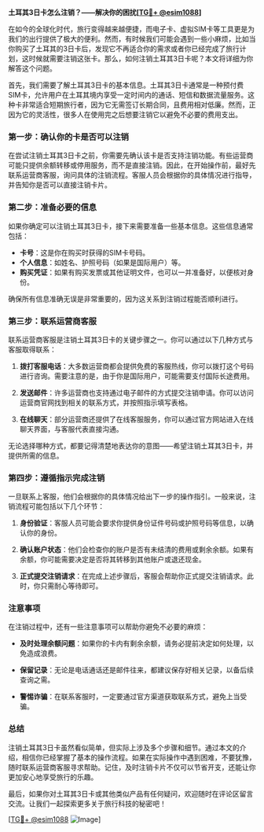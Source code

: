 **土耳其3日卡怎么注销？——解决你的困扰[[TG💪+ @esim1088](https://t.me/s/esim1088)]**

在如今的全球化时代，旅行变得越来越便捷，而电子卡、虚拟SIM卡等工具更是为我们的出行提供了极大的便利。然而，有时候我们可能会遇到一些小麻烦，比如当你购买了土耳其的3日卡后，发现它不再适合你的需求或者你已经完成了旅行计划，这时候就需要注销这张卡。那么，如何注销土耳其3日卡呢？本文将详细为你解答这个问题。

首先，我们需要了解土耳其3日卡的基本信息。土耳其3日卡通常是一种预付费SIM卡，允许用户在土耳其境内享受一定时间内的通话、短信和数据流量服务。这种卡非常适合短期旅行者，因为它无需签订长期合同，且费用相对低廉。然而，正因为它的灵活性，很多人在使用完之后想要注销它以避免不必要的费用支出。

### 第一步：确认你的卡是否可以注销

在尝试注销土耳其3日卡之前，你需要先确认该卡是否支持注销功能。有些运营商可能只提供余额转移或停用服务，而不是直接注销。因此，在开始操作前，最好先联系运营商客服，询问具体的注销流程。客服人员会根据你的具体情况进行指导，并告知你是否可以直接注销卡片。

### 第二步：准备必要的信息

如果你确定可以注销土耳其3日卡，接下来需要准备一些基本信息。这些信息通常包括：

- **卡号**：这是你在购买时获得的SIM卡号码。
- **个人信息**：如姓名、护照号码（如果是国际用户）等。
- **购买凭证**：如果有购买发票或其他证明文件，也可以一并准备好，以便核对身份。

确保所有信息准确无误是非常重要的，因为这关系到注销过程能否顺利进行。

### 第三步：联系运营商客服

联系运营商客服是注销土耳其3日卡的关键步骤之一。你可以通过以下几种方式与客服取得联系：

1. **拨打客服电话**：大多数运营商都会提供免费的客服热线，你可以拨打这个号码进行咨询。需要注意的是，由于你是国际用户，可能需要支付国际长途费用。
   
2. **发送邮件**：许多运营商也支持通过电子邮件的方式提交注销申请。你可以访问运营商官网找到相关的联系方式，并按照指示填写表格。

3. **在线聊天**：部分运营商还提供了在线客服服务，你可以通过官方网站进入在线聊天界面，与客服代表直接沟通。

无论选择哪种方式，都要记得清楚地表达你的意图——希望注销土耳其3日卡，并提供所需的信息。

### 第四步：遵循指示完成注销

一旦联系上客服，他们会根据你的具体情况给出下一步的操作指引。一般来说，注销流程可能包括以下几个环节：

1. **身份验证**：客服人员可能会要求你提供身份证件号码或护照号码等信息，以确认你的身份。
   
2. **确认账户状态**：他们会检查你的账户是否有未结清的费用或剩余余额。如果有余额，你可能需要决定是否将其转移到其他账户或退还现金。

3. **正式提交注销请求**：在完成上述步骤后，客服会帮助你正式提交注销请求。此时，你只需耐心等待即可。

### 注意事项

在注销过程中，还有一些注意事项可以帮助你避免不必要的麻烦：

- **及时处理余额问题**：如果你的卡内有剩余余额，请务必提前决定如何处理，以免造成浪费。
  
- **保留记录**：无论是电话通话还是邮件往来，都建议保存好相关记录，以备后续查询之需。

- **警惕诈骗**：在联系客服时，一定要通过官方渠道获取联系方式，避免上当受骗。

### 总结

注销土耳其3日卡虽然看似简单，但实际上涉及多个步骤和细节。通过本文的介绍，相信你已经掌握了基本的操作流程。如果在实际操作中遇到困难，不要犹豫，随时联系运营商客服寻求帮助。记住，及时注销卡片不仅可以节省开支，还能让你更加安心地享受旅行的乐趣。

最后，如果你对土耳其3日卡或其他类似产品有任何疑问，欢迎随时在评论区留言交流。让我们一起探索更多关于旅行科技的秘密吧！

[[TG💪+ @esim1088](https://t.me/s/esim1088) ![Image](https://i.postimg.cc/4NQfJmqS/Snipaste-2025-05-13-00-14-12.png)]